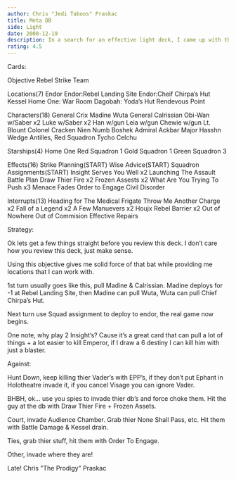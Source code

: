 ```yaml
---
author: Chris "Jedi Taboos" Praskac
title: Meta DB
side: Light
date: 2000-12-19
description: In a search for an effective light deck, I came up with this pile, what light deck isn’t?  The basic strategy is to invade where they are.
rating: 4.5
---
```

Cards: 

Objective
Rebel Strike Team

Locations(7)
Endor
Endor:Rebel Landing Site
Endor:Cheif Chirpa’s Hut
Kessel
Home One: War Room
Dagobah: Yoda’s Hut
Rendevous Point

Characters(18)
General Crix Madine
Wuta
General Calrissian
Obi-Wan w/Saber x2
Luke w/Saber x2
Han w/gun
Leia w/gun
Chewie w/gun
Lt. Blount
Colonel Cracken
Nien Numb
Boshek
Admiral Ackbar
Major Hasshn
Wedge Antilles, Red Squadron
Tycho Celchu

Starships(4)
Home One
Red Squadron 1
Gold Squadron 1
Green Squadron 3

Effects(16)
Strike Planning(START)
Wise Advice(START)
Squadron Assignments(START)
Insight Serves You Well x2
Launching The Assault
Battle Plan
Draw Thier Fire x2
Frozen Assests x2
What Are You Trying To Push x3
Menace Fades
Order to Engage
Civil Disorder

Interrupts(13)
Heading for The Medical Frigate
Throw Me Another Charge x2
Fall of a Legend x2
A Few Manuevers x2
Houjx
Rebel Barrier x2
Out of Nowhere
Out of Commision
Effective Repairs


Strategy: 

Ok lets get a few things straight before you review this deck.  I don’t care how you review this deck, just make sense.

Using this objective gives me solid force of that bat while providing me locations that I can work with.

1st turn usually goes like this, pull Madine & Calrissian.	Madine deploys for -1 at Rebel Landing Site, then Madine can pull Wuta, Wuta can pull Chief Chirpa’s Hut.

Next turn use Squad assignment to deploy to endor, the real game now begins.

One note, why play 2 Insight’s?  Cause it’s a great card that can pull a lot of things + a lot easier to kill Emperor, if I draw a 6 destiny I can kill him with just a blaster.

Against:

Hunt Down, keep killing thier Vader’s with EPP’s, if they don’t put Ephant in Holotheatre invade it, if you cancel Visage you can ignore Vader.

BHBH, ok... use you spies to invade thier db’s and force choke them.  Hit the guy at the db with Draw Thier Fire + Frozen Assets.

Court, invade Audience Chamber.  Grab thier None Shall Pass, etc.  Hit them with Battle Damage & Kessel drain.

Ties, grab thier stuff, hit them with Order To Engage.

Other, invade where they are!

Late!  Chris "The Prodigy" Praskac

